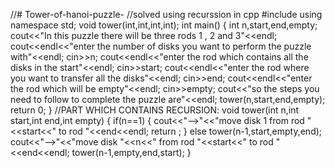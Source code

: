 //# Tower-of-hanoi-puzzle-
//solved using recurssion in cpp
#include<iostream>
using namespace std;
void tower(int,int,int,int);
int main()
{
int n,start,end,empty;
    cout<<"In this puzzle there will be three rods 1 , 2 and 3"<<endl;
    cout<<endl<<"enter the number of disks you want to perform the puzzle with"<<endl;
	cin>>n;
	cout<<endl<<"enter the rod which contains all the disks in the start"<<endl;
	cin>>start;
	cout<<endl<<"enter the rod where you want to transfer all the disks"<<endl;
	cin>>end;
	cout<<endl<<"enter the rod which will be empty"<<endl;
	cin>>empty;
	cout<<"so the steps you need to follow to complete the puzzle are"<<endl;
	tower(n,start,end,empty);
	return 0;
}
//PART WHICH CONTAINS RECURSION:
void tower(int n,int start,int end,int empty)
{
if(n==1)
{
	cout<<"-->"<<"move disk 1 from rod "<<start<<" to rod "<<end<<endl;
	return ;
}
else
tower(n-1,start,empty,end);
cout<<"-->"<<"move disk "<<n<<" from rod "<<start<<" to rod "<<end<<endl;
tower(n-1,empty,end,start);
}
